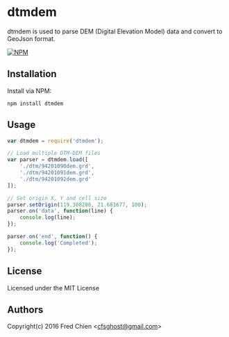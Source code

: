 # dtmdem

dtmdem is used to parse DEM (Digital Elevation Model) data and convert to GeoJson format.

[![NPM](https://nodei.co/npm/dtmdem.png)](https://nodei.co/npm/dtmdem/)

## Installation

Install via NPM:
```
npm install dtmdem
```

## Usage
```js
var dtmdem = require('dtmdem');

// Load multiple DTM-DEM files
var parser = dtmdem.load([
	'./dtm/94201090dem.grd',
	'./dtm/94201091dem.grd',
	'./dtm/94201092dem.grd'
]);

// Set origin X, Y and cell size
parser.setOrigin(119.308286, 21.681677, 100);
parser.on('data', function(line) {
	console.log(line);
});

parser.on('end', function() {
	console.log('Completed');
});
```

License
-
Licensed under the MIT License

Authors
-
Copyright(c) 2016 Fred Chien <<cfsghost@gmail.com>>
